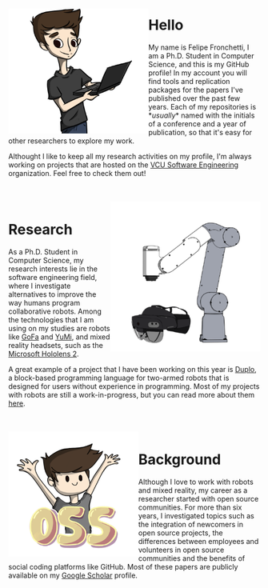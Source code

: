 ### 

<img align="left" width="280" height="250" src="https://github.com/fronchetti/fronchetti/blob/main/felipe_comp.png?raw=true">

# Hello

My name is Felipe Fronchetti, I am a Ph.D. Student in Computer Science, and this is my GitHub profile! In my account you will find tools and replication packages for the papers I've published over the past few years.
Each of my repositories is \*_usually_\* named with the initials of a conference and a year of publication, so that it's easy for other researchers to explore my work.

Althought I like to keep all my research activities on my profile, I'm always working on projects that are hosted on the <a href="https://github.com/vcuse">VCU Software Engineering</a> organization. Feel free to check them out!

<br>
<br>

<img align="right" width="300" height="300" src="https://github.com/fronchetti/fronchetti/blob/main/gofa_comb.png?raw=true">

# Research
As a Ph.D. Student in Computer Science, my research interests lie in the software engineering field, where I investigate alternatives to improve the way humans program collaborative robots. Among the technologies that I am using on my studies are robots like <a href="https://new.abb.com/products/robotics/collaborative-robots/crb-15000">GoFa</a> and <a href="https://new.abb.com/products/robotics/collaborative-robots/irb-14000-yumi">YuMi</a>, and mixed reality headsets, such as the <a href="https://www.microsoft.com/en-us/hololens">Microsoft Hololens 2</a>. 

A great example of a project that I have been working on this year is <a href="https://github.com/vcuse/duplo">Duplo<a>, a block-based programming language for two-armed robots that is designed for users without experience in programming. Most of my projects with robots are still a work-in-progress, but you can read more about them <a href="https://egr.vcu.edu/news-events/news/03292021-robot-coding-for-everyone.html#">here</a>.
  
<br>
<br>

<img align="left" width="260" height="250" src="https://github.com/fronchetti/fronchetti/blob/main/oss_hup.png?raw=true">

# Background
Although I love to work with robots and mixed reality, my career as a researcher started with open source communities. For more than six years, I investigated topics such as the integration of newcomers in open source projects, the differences between employees and volunteers in open source communities and the benefits of social coding platforms like GitHub. Most of these papers are publicly available on my <a href="https://scholar.google.com/citations?user=-6jIjG8AAAAJ&hl=en">Google Scholar</a> profile.

<br>

